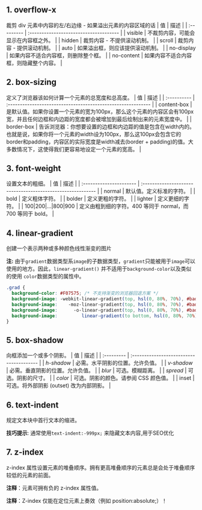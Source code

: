 
## 1. overflow-x 
裁剪 div 元素中内容的左/右边缘 - 如果溢出元素的内容区域的话
| 值         | 描述                                   |
| :--------- | :------------------------------------- |
| visible    | 不裁剪内容，可能会显示在内容框之外。   |
| hidden     | 裁剪内容 - 不提供滚动机制。            |
| scroll     | 裁剪内容 - 提供滚动机制。              |
| auto       | 如果溢出框，则应该提供滚动机制。       |
| no-display | 如果内容不适合内容框，则删除整个框。   |
| no-content | 如果内容不适合内容框，则隐藏整个内容。 |

## 2. box-sizing 
定义了浏览器该如何计算一个元素的总宽度和总高度。
| 值          | 描述                                                         |
| :---------- | :----------------------------------------------------------- |
| content-box | 是默认值。如果你设置一个元素的宽为100px，那么这个元素的内容区会有100px 宽，并且任何边框和内边距的宽度都会被增加到最后绘制出来的元素宽度中。 |
| border-box  | 告诉浏览器：你想要设置的边框和内边距的值是包含在width内的。也就是说，如果你将一个元素的width设为100px，那么这100px会包含它的border和padding，内容区的实际宽度是width减去(border + padding)的值。大多数情况下，这使得我们更容易地设定一个元素的宽高。 |

## 3. font-weight
设置文本的粗细。
| 值                      | 描述                                                        |
| :---------------------- | :---------------------------------------------------------- |
| normal                  | 默认值。定义标准的字符。                                    |
| bold                    | 定义粗体字符。                                              |
| bolder                  | 定义更粗的字符。                                            |
| lighter                 | 定义更细的字符。                                            |
| 100\|200\|...\|800\|900 | 定义由粗到细的字符。400 等同于 normal，而 700 等同于 bold。 |

## 4. linear-gradient
创建一个表示两种或多种颜色线性渐变的图片

**注:** 由于`gradient`数据类型系`image`的子数据类型，`gradient`只能被用于`image`可以使用的地方。因此，`linear-gradient()` 并不适用于`background-color`以及类似的使用 `color`数据类型的属性中。

```css
.grad {
  background-color: #F07575; /* 不支持渐变的浏览器回退方案 */
  background-image: -webkit-linear-gradient(top, hsl(0, 80%, 70%), #bada55); /* 支持 Chrome 25 and Safari 6, iOS 6.1, Android 4.3 */
  background-image:    -moz-linear-gradient(top, hsl(0, 80%, 70%), #bada55); /* 支持 Firefox (3.6 to 15) */
  background-image:      -o-linear-gradient(top, hsl(0, 80%, 70%), #bada55); /* 支持旧 Opera (11.1 to 12.0) */
  background-image:         linear-gradient(to bottom, hsl(0, 80%, 70%), #bada55); /* 标准语法; 需要最新版本 */
}
```
## 5. box-shadow
向框添加一个或多个阴影。
| 值         | 描述                                     |
| :--------- | :--------------------------------------- |
| *h-shadow* | 必需。水平阴影的位置。允许负值。         |
| *v-shadow* | 必需。垂直阴影的位置。允许负值。         |
| *blur*     | 可选。模糊距离。                         |
| *spread*   | 可选。阴影的尺寸。                       |
| *color*    | 可选。阴影的颜色。请参阅 CSS 颜色值。    |
| inset      | 可选。将外部阴影 (outset) 改为内部阴影。 |

## 6. text-indent 
规定文本块中首行文本的缩进。

**技巧提示**: 通常使用`text-indent:-999px;` 来隐藏文本内容,用于SEO优化

## 7. z-index
z-index 属性设置元素的堆叠顺序。拥有更高堆叠顺序的元素总是会处于堆叠顺序较低的元素的前面。

**注释**：元素可拥有负的 z-index 属性值。

**注释**：Z-index 仅能在定位元素上奏效（例如 position:absolute;）！